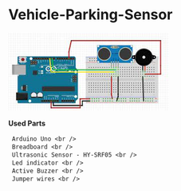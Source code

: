 # Vehicle-Parking-Sensor


![image](arduino.jpg)

**Used Parts** <br />

	 Arduino Uno <br />
	 Breadboard <br />
	 Ultrasonic Sensor - HY-SRF05 <br />
	 Led indicator <br />
	 Active Buzzer <br />
	 Jumper wires <br />
